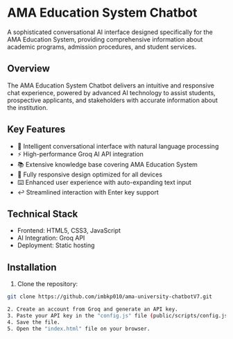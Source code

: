 # AMA Education System Chatbot

A sophisticated conversational AI interface designed specifically for the AMA Education System, providing comprehensive information about academic programs, admission procedures, and student services.

## Overview

The AMA Education System Chatbot delivers an intuitive and responsive chat experience, powered by advanced AI technology to assist students, prospective applicants, and stakeholders with accurate information about the institution.

## Key Features

- 🤖 Intelligent conversational interface with natural language processing
- ⚡ High-performance Groq AI API integration
- 📚 Extensive knowledge base covering AMA Education System
- 📱 Fully responsive design optimized for all devices
- ⌨️ Enhanced user experience with auto-expanding text input
- ↩️ Streamlined interaction with Enter key support

## Technical Stack

- Frontend: HTML5, CSS3, JavaScript
- AI Integration: Groq API
- Deployment: Static hosting

## Installation

1. Clone the repository:
```bash
git clone https://github.com/imbkp010/ama-university-chatbotV7.git

2. Create an account from Groq and generate an API key.
3. Paste your API key in the "config.js" file (public/scripts/config.js)
4. Save the file.
5. Open the "index.html" file on your browser.